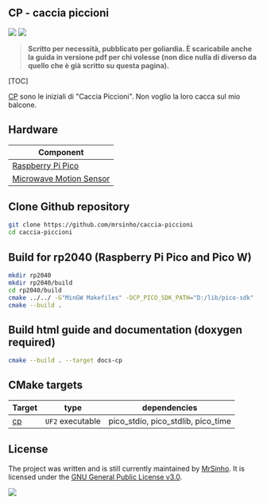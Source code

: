 ## CP - caccia piccioni

![](https://img.shields.io/badge/Sinho_softworks-A04000?style=for-the-badge&logo=&logoColor=white&labelColor=990042)
[![](https://img.shields.io/badge/GitHub_repository-000000?style=for-the-badge&logo=github&logoColor=white)](https://github.com/mrsinho/caccia-piccioni)

> **Scritto per necessità, pubblicato per goliardia. È scaricabile anche la guida in versione pdf per chi volesse (non dice nulla di diverso da quello che è già scritto su questa pagina).**

[TOC]

[CP](https://github.com/mrsinho/caccia-piccioni) sono le iniziali di "Caccia Piccioni". Non voglio la loro cacca sul mio balcone. 

## Hardware

| Component                                                                                                                     |
|-------------------------------------------------------------------------------------------------------------------------------|
| [Raspberry Pi Pico](https://www.raspberrypi.com/products/raspberry-pi-pico/)                                                  |
| [Microwave Motion Sensor](http://www.cqrobot.wiki/index.php/10.525GHz_Doppler_Effect_Microwave_Motion_Sensor_SKU:_CQRSENWB01) | 

## Clone Github repository

```bash
git clone https://github.com/mrsinho/caccia-piccioni
cd caccia-piccioni
```

## Build for rp2040 (Raspberry Pi Pico and Pico W)


```bash
mkdir rp2040
mkdir rp2040/build
cd rp2040/build
cmake ../../ -G"MinGW Makefiles" -DCP_PICO_SDK_PATH="D:/lib/pico-sdk" -DPICO_TOOLCHAIN_PATH="D:/bin/gnu-arm-toolchain"
cmake --build .
```

## Build html guide and documentation (doxygen required)

```bash
cmake --build . --target docs-cp 
```

## CMake targets

| Target                                          | type           | dependencies                       |
|-------------------------------------------------|----------------|------------------------------------|
| [cp](https://github.com/mrsinho/shserial)       | `UF2` executable | pico_stdio, pico_stdlib, pico_time |

## License 

The project was written and is still currently maintained by [MrSinho](https://github.com/mrsinho). It is licensed under the [GNU General Public License v3.0](https://www.gnu.org/licenses/gpl-3.0.html). 


![](https://img.shields.io/badge/Sinho_softworks-A04000?style=for-the-badge&logo=&logoColor=white&labelColor=990042)
